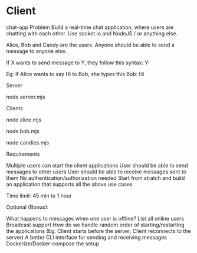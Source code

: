 # Client
chat-app
Problem
Build a real-time chat application, where users are chatting with each other. Use socket.io and NodeJS / or anything else.

Alice, Bob and Candy are the users. Anyone should be able to send a message to anyone else.

If X wants to send message to Y, they follow this syntax: Y:

Eg: If Alice wants to say Hi to Bob, she types this Bob: Hi

Server

node server.mjs

Clients

node alice.mjs

node bob.mjs

node candies.mjs

Requirements

Multiple users can start the client applications
User should be able to send messages to other users
User should be able to receive messages sent to them
No authentication/authorization needed
Start from stratch and build an application that supports all the above use cases

Time limit: 45 min to 1 hour

Optional (Bonus):

What happens to messages when one user is offline?
List all online users
Broadcast support
How do we handle random order of starting/restarting the applications (Eg. Client starts before the server, Client reconnects to the server)
A better CLI interface for sending and receiving messages
Dockerize/Docker-compose the setup
